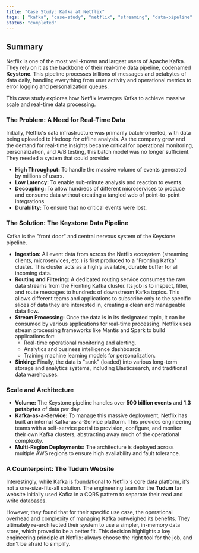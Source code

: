 ```yaml
---
title: "Case Study: Kafka at Netflix"
tags: [ "kafka", "case-study", "netflix", "streaming", "data-pipeline" ]
status: "completed"
---
```


## Summary

Netflix is one of the most well-known and largest users of Apache Kafka. They rely on it as the backbone of their real-time data pipeline, codenamed **Keystone**. This pipeline processes trillions of messages and petabytes of data daily, handling everything from user activity and operational metrics to error logging and personalization queues.

This case study explores how Netflix leverages Kafka to achieve massive scale and real-time data processing.

### The Problem: A Need for Real-Time Data

Initially, Netflix's data infrastructure was primarily batch-oriented, with data being uploaded to Hadoop for offline analysis. As the company grew and the demand for real-time insights became critical for operational monitoring, personalization, and A/B testing, this batch model was no longer sufficient. They needed a system that could provide:

-   **High Throughput:** To handle the massive volume of events generated by millions of users.
-   **Low Latency:** To enable sub-minute analysis and reaction to events.
-   **Decoupling:** To allow hundreds of different microservices to produce and consume data without creating a tangled web of point-to-point integrations.
-   **Durability:** To ensure that no critical events were lost.

### The Solution: The Keystone Data Pipeline

Kafka is the "front door" and central nervous system of the Keystone pipeline.

-   **Ingestion:** All event data from across the Netflix ecosystem (streaming clients, microservices, etc.) is first produced to a "Fronting Kafka" cluster. This cluster acts as a highly available, durable buffer for all incoming data.
-   **Routing and Filtering:** A dedicated routing service consumes the raw data streams from the Fronting Kafka cluster. Its job is to inspect, filter, and route messages to hundreds of downstream Kafka topics. This allows different teams and applications to subscribe only to the specific slices of data they are interested in, creating a clean and manageable data flow.
-   **Stream Processing:** Once the data is in its designated topic, it can be consumed by various applications for real-time processing. Netflix uses stream processing frameworks like Mantis and Spark to build applications for:
    -   Real-time operational monitoring and alerting.
    -   Analytics and business intelligence dashboards.
    -   Training machine learning models for personalization.
-   **Sinking:** Finally, the data is "sunk" (loaded) into various long-term storage and analytics systems, including Elasticsearch, and traditional data warehouses.

### Scale and Architecture

-   **Volume:** The Keystone pipeline handles over **500 billion events** and **1.3 petabytes** of data per day.
-   **Kafka-as-a-Service:** To manage this massive deployment, Netflix has built an internal Kafka-as-a-Service platform. This provides engineering teams with a self-service portal to provision, configure, and monitor their own Kafka clusters, abstracting away much of the operational complexity.
-   **Multi-Region Deployments:** The architecture is deployed across multiple AWS regions to ensure high availability and fault tolerance.

### A Counterpoint: The Tudum Website

Interestingly, while Kafka is foundational to Netflix's core data platform, it's not a one-size-fits-all solution. The engineering team for the **Tudum** fan website initially used Kafka in a CQRS pattern to separate their read and write databases.

However, they found that for their specific use case, the operational overhead and complexity of managing Kafka outweighed its benefits. They ultimately re-architected their system to use a simpler, in-memory data store, which proved to be a better fit. This decision highlights a key engineering principle at Netflix: always choose the right tool for the job, and don't be afraid to simplify.
